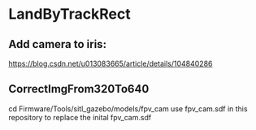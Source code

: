 # LandByTrackRect
## Add camera to iris:
https://blog.csdn.net/u013083665/article/details/104840286

## CorrectImgFrom320To640
cd Firmware/Tools/sitl_gazebo/models/fpv_cam
    use fpv_cam.sdf in this repository to replace the inital fpv_cam.sdf
